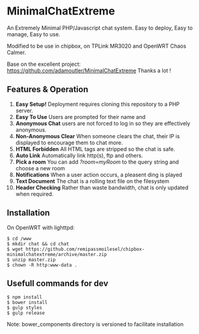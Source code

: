 # MinimalChatExtreme

An Extremely Minimal PHP/Javascript chat system. Easy to deploy,  Easy to manage, Easy to use.

Modified to be use in chipbox, on TPLink MR3020 and OpenWRT Chaos Calmer. 

Base on the excellent project: https://github.com/adamoutler/MinimalChatExtreme Thanks a lot !

## Features & Operation
1. **Easy Setup!** Deployment requires cloning this repository to a PHP server.
1. **Easy To Use** Users are prompted for their name and 
1. **Anonymous Chat** users are not forced to log in so they are effectively anonymous.
1. **Non-Anonymous Clear** When someone clears the chat, their IP is displayed to encourage them to chat more.
1. **HTML Forbidden** All HTML tags are stripped so the chat is safe.
1. **Auto Link** Automatically link http(s), ftp and others.
1. **Pick a room** You can add <i>?room=myRoom</i> to the query string and choose a new room
1. **Notifications** When a user action occurs, a pleasent ding is played
1. **Text Document** The chat is a rolling text file on the filesystem
1. **Header Checking** Rather than waste bandwidth, chat is only updated when required.

## Installation

On OpenWRT with lighttpd:

    $ cd /www
    $ mkdir chat && cd chat
    $ wget https://github.com/remipassmoilesel/chipbox-minimalchatextreme/archive/master.zip
    $ unzip master.zip
    $ chown -R http:www-data .

## Usefull commands for dev

    $ npm install
    $ bower install
    $ gulp styles
    $ gulp release

Note: bower_components directory is versioned to facilitate installation
